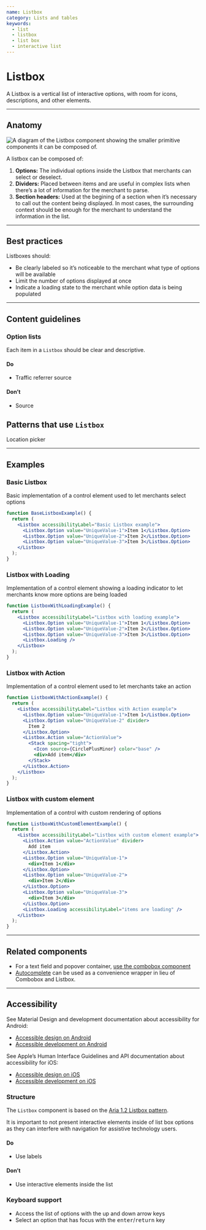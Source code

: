 ```yaml
---
name: Listbox
category: Lists and tables
keywords:
  - list
  - listbox
  - list box
  - interactive list
---
```


# Listbox

A Listbox is a vertical list of interactive options, with room for icons, descriptions, and other elements.

---

## Anatomy

![A diagram of the Listbox component showing the smaller primitive components it can be composed of.](/public_images/components/Listbox/listbox-anatomy.png)

A listbox can be composed of:

1. **Options:** The individual options inside the Listbox that merchants can select or deselect.
2. **Dividers:** Placed between items and are useful in complex lists when there’s a lot of information for the merchant to parse.
3. **Section headers:** Used at the begining of a section when it’s necessary to call out the content being displayed. In most cases, the surrounding context should be enough for the merchant to understand the information in the list.

---

## Best practices

Listboxes should:

- Be clearly labeled so it’s noticeable to the merchant what type of options will be available
- Limit the number of options displayed at once
- Indicate a loading state to the merchant while option data is being populated

---

## Content guidelines

### Option lists

Each item in a `Listbox` should be clear and descriptive.

<!-- usagelist -->

#### Do

- Traffic referrer source

#### Don’t

- Source

<!-- end -->

## Patterns that use `Listbox`

Location picker

---

## Examples

### Basic Listbox

Basic implementation of a control element used to let merchants select options

```jsx
function BaseListboxExample() {
  return (
    <Listbox accessibilityLabel="Basic Listbox example">
      <Listbox.Option value="UniqueValue-1">Item 1</Listbox.Option>
      <Listbox.Option value="UniqueValue-2">Item 2</Listbox.Option>
      <Listbox.Option value="UniqueValue-3">Item 3</Listbox.Option>
    </Listbox>
  );
}
```

### Listbox with Loading

Implementation of a control element showing a loading indicator to let merchants know more options are being loaded

```jsx
function ListboxWithLoadingExample() {
  return (
    <Listbox accessibilityLabel="Listbox with loading example">
      <Listbox.Option value="UniqueValue-1">Item 1</Listbox.Option>
      <Listbox.Option value="UniqueValue-2">Item 2</Listbox.Option>
      <Listbox.Option value="UniqueValue-3">Item 3</Listbox.Option>
      <Listbox.Loading />
    </Listbox>
  );
}
```

### Listbox with Action

Implementation of a control element used to let merchants take an action

```jsx
function ListboxWithActionExample() {
  return (
    <Listbox accessibilityLabel="Listbox with Action example">
      <Listbox.Option value="UniqueValue-1">Item 1</Listbox.Option>
      <Listbox.Option value="UniqueValue-2" divider>
        Item 2
      </Listbox.Option>
      <Listbox.Action value="ActionValue">
        <Stack spacing="tight">
          <Icon source={CirclePlusMinor} color="base" />
          <div>Add item</div>
        </Stack>
      </Listbox.Action>
    </Listbox>
  );
}
```

### Listbox with custom element

Implementation of a control with custom rendering of options

```jsx
function ListboxWithCustomElementExample() {
  return (
    <Listbox accessibilityLabel="Listbox with custom element example">
      <Listbox.Action value="ActionValue" divider>
        Add item
      </Listbox.Action>
      <Listbox.Option value="UniqueValue-1">
        <div>Item 1</div>
      </Listbox.Option>
      <Listbox.Option value="UniqueValue-2">
        <div>Item 2</div>
      </Listbox.Option>
      <Listbox.Option value="UniqueValue-3">
        <div>Item 3</div>
      </Listbox.Option>
      <Listbox.Loading accessibilityLabel="items are loading" />
    </Listbox>
  );
}
```

---

## Related components

- For a text field and popover container, [use the combobox component](https://polaris.shopify.com/components/forms/combobox)
- [Autocomplete](https://polaris.shopify.com/components/forms/autocomplete) can be used as a convenience wrapper in lieu of Combobox and Listbox.

---

## Accessibility

<!-- content-for: android -->

See Material Design and development documentation about accessibility for Android:

- [Accessible design on Android](https://material.io/design/usability/accessibility.html)
- [Accessible development on Android](https://developer.android.com/guide/topics/ui/accessibility/)

<!-- /content-for -->

<!-- content-for: ios -->

See Apple’s Human Interface Guidelines and API documentation about accessibility for iOS:

- [Accessible design on iOS](https://developer.apple.com/design/human-interface-guidelines/ios/app-architecture/accessibility/)
- [Accessible development on iOS](https://developer.apple.com/accessibility/ios/)

<!-- /content-for -->

<!-- content-for: web -->

### Structure

The `Listbox` component is based on the [Aria 1.2 Listbox pattern](https://www.w3.org/TR/wai-aria-practices-1.2/#Listbox).

It is important to not present interactive elements inside of list box options as they can interfere with navigation
for assistive technology users.

<!-- usagelist -->

#### Do

- Use labels

#### Don’t

- Use interactive elements inside the list

<!-- end -->

### Keyboard support

- Access the list of options with the up and down arrow keys
- Select an option that has focus with the <kbd>enter</kbd>/<kbd>return</kbd> key

<!-- /content-for -->
